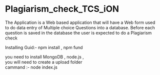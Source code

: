 # Plagiarism_check_TCS_iON
The Application is a Web based application that will have a Web form used to do data entry of Multiple choice Questions into a database. Before each question is saved in the database the user is expected to do a Plagiarism check 

Installing Guid:-
npm install , 
npm fund

you need to install MongoDB , node.js ,  
you will need to create a upload folder  
cammand :- node index.js
